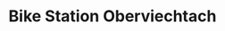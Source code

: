 ---
title: "Bike Station Oberviechtach"
url: /oberviechtach/bike-station-oberviechtach/
shop: Fahrrad
---